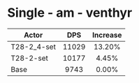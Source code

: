 # Single - am - venthyr
| Actor | DPS | Increase |
|---|:---:|:---:|
|T28-2_4-set|11029|13.20%|
|T28-2-set|10177|4.45%|
|Base|9743|0.00%|

